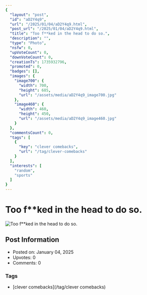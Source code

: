 ```yaml
---
{
  "layout": "post",
  "id": "aD2Y4q9",
  "url": "/2025/01/04/aD2Y4q9.html",
  "post_url": "/2025/01/04/aD2Y4q9.html",
  "title": "Too f**ked in the head to do so.",
  "description": "",
  "type": "Photo",
  "nsfw": 0,
  "upVoteCount": 0,
  "downVoteCount": 0,
  "creationTs": 1735932796,
  "promoted": 0,
  "badges": [],
  "images": {
    "image700": {
      "width": 700,
      "height": 685,
      "url": "/assets/media/aD2Y4q9_image700.jpg"
    },
    "image460": {
      "width": 460,
      "height": 450,
      "url": "/assets/media/aD2Y4q9_image460.jpg"
    }
  },
  "commentsCount": 0,
  "tags": [
    {
      "key": "clever comebacks",
      "url": "/tag/clever-comebacks"
    }
  ],
  "interests": [
    "random",
    "sports"
  ]
}
---
```


# Too f**ked in the head to do so.

![Too f**ked in the head to do so.](/assets/media/aD2Y4q9_image700.jpg)

## Post Information

- Posted on: January 04, 2025
- Upvotes: 0
- Comments: 0

### Tags

- [clever comebacks](/tag/clever comebacks)
